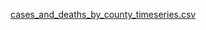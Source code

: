 [cases_and_deaths_by_county_timeseries.csv](https://data.world/associatedpress/johns-hopkins-coronavirus-case-tracker/workspace/file?filename=2_cases_and_deaths_by_county_timeseries.csv)
